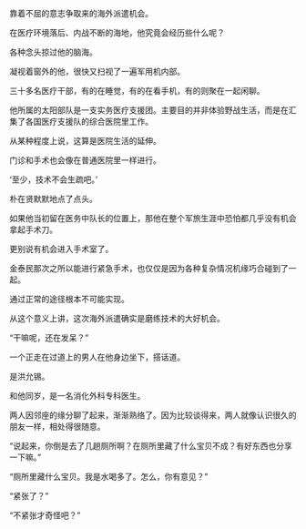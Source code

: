 靠着不屈的意志争取来的海外派遣机会。

在医疗环境落后、内战不断的海地，他究竟会经历些什么呢？

各种念头掠过他的脑海。

凝视着窗外的他，很快又扫视了一遍军用机内部。

三十多名医疗干部，有的在睡觉，有的在看手机，有的则聚在一起闲聊。

他所属的太阳部队是一支实务医疗支援团。主要目的并非体验野战生活，而是在汇集了各国医疗支援队的综合医院里工作。

从某种程度上说，这算是医院生活的延伸。

门诊和手术也会像在普通医院里一样进行。

‘至少，技术不会生疏吧。’

朴在贤默默地点了点头。

如果他当初留在医务中队长的位置上，那他在整个军旅生涯中恐怕都几乎没有机会拿起手术刀。

更别说有机会进入手术室了。

金泰民那次之所以能进行紧急手术，也仅仅是因为各种复杂情况机缘巧合碰到了一起。

通过正常的途径根本不可能实现。

从这个意义上讲，这次海外派遣确实是磨练技术的大好机会。

“干嘛呢，还在发呆？”

一个正走在过道上的男人在他身边坐下，搭话道。

是洪允锡。

和他同岁，是一名消化外科专科医生。

两人因邻座的缘分聊了起来，渐渐熟络了。因为比较谈得来，两人就像认识很久的朋友一样，相处得很随意。

“说起来，你倒是去了几趟厕所啊？在厕所里藏了什么宝贝不成？有好东西也分享一下嘛。”

“厕所里藏什么宝贝。我是水喝多了。怎么，你有意见？”

“紧张了？”

“不紧张才奇怪吧？”